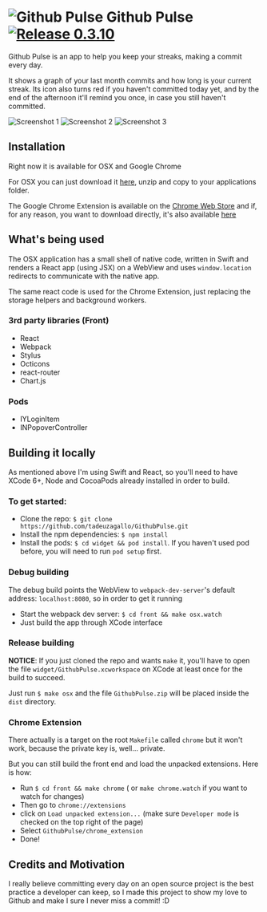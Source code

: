 # ![Github Pulse](resources/icon.png) Github Pulse [![Release 0.3.10](https://img.shields.io/badge/Release-0.3.10-green.svg)](https://github.com/tadeuzagallo/GithubPulse/releases)

Github Pulse is an app to help you keep your streaks, making a commit every day.

It shows a graph of your last month commits and how long is your current streak. Its icon also turns red if you haven't committed today yet, and by the end of the afternoon it'll remind you once, in case you still haven't committed.

![Screenshot 1](resources/screenshot1.png)
![Screenshot 2](resources/screenshot2.png)
![Screenshot 3](resources/screenshot3.png)

## Installation

Right now it is available for OSX and Google Chrome

For OSX you can just download it [here](https://github.com/tadeuzagallo/GithubPulse/raw/master/dist/GithubPulse.zip), unzip and copy to your applications folder.

The Google Chrome Extension is available on the [Chrome Web Store](https://chrome.google.com/webstore/detail/githubpulse/ppkickbgijieebbgfipephpafiiebapg) and if, for any reason, you want to download directly, it's also available [here](https://github.com/tadeuzagallo/GithubPulse/raw/master/dist/GithubPulse.crx)

## What's being used

The OSX application has a small shell of native code, written in Swift and renders a React app (using JSX) on a WebView and uses `window.location` redirects to communicate with the native app.

The same react code is used for the Chrome Extension, just replacing the storage helpers and background workers.

### 3rd party libraries (Front)

* React
* Webpack
* Stylus
* Octicons
* react-router
* Chart.js

### Pods

* IYLoginItem
* INPopoverController

## Building it locally

As mentioned above I'm using Swift and React, so you'll need to have XCode 6+, Node and CocoaPods already installed in order to build.

### To get started:

* Clone the repo: `$ git clone https://github.com/tadeuzagallo/GithubPulse.git`
* Install the npm dependencies: `$ npm install`
* Install the pods: `$ cd widget && pod install`. If you haven't used pod before, you will need to run `pod setup` first.

### Debug building

The debug build points the WebView to `webpack-dev-server`'s default address: `localhost:8080`, so in order to get it running

* Start the webpack dev server: `$ cd front && make osx.watch`
* Just build the app through XCode interface

### Release building

__NOTICE__: If you just cloned the repo and wants `make` it, you'll have to open the file `widget/GithubPulse.xcworkspace` on XCode at least once for the build to succeed.

Just run `$ make osx` and the file `GithubPulse.zip` will be placed inside the `dist` directory.

### Chrome Extension

There actually is a target on the root `Makefile` called `chrome` but it won't work, because the private key is, well... private.

But you can still build the front end and load the unpacked extensions. Here is how:

* Run `$ cd front && make chrome` ( or `make chrome.watch` if you want to watch for changes)
* Then go to `chrome://extensions`
* click on `Load unpacked extension...` (make sure `Developer mode` is checked on the top right of the page)
* Select `GithubPulse/chrome_extension`
* Done!

## Credits and Motivation

I really believe committing every day on an open source project is the best practice a developer can keep, so I made this project to show my love to Github and make I sure I never miss a commit! :D
